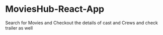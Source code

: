# MoviesHub-React-App
Search for Movies and Checkout the details of cast and Crews and check trailer as well
